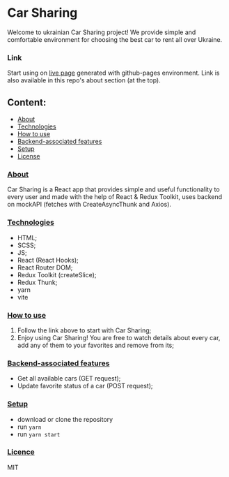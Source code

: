 # Car Sharing

Welcome to ukrainian Car Sharing project!
We provide simple and comfortable environment for choosing the best car to rent all over Ukraine.

### Link

Start using on
[live page](https://victoriayotka.github.io/car-sharing/)
generated with github-pages environment. Link is also available in this repo's
about section (at the top).

## Content:

- [About](#about)
- [Technologies](#technologies)
- [How to use](#usage)
- [Backend-associated features](#features)
- [Setup](#setup)
- [License](#lisence)

<a name="about"></a>

### [About](#about)

Car Sharing is a React app that provides simple and useful functionality to every
user and made with the help of React & Redux Toolkit, uses backend on mockAPI
(fetches with CreateAsyncThunk and Axios).

<a name="technologies"></a>

### [Technologies](#technologies)

- HTML;
- SCSS;
- JS;
- React (React Hooks);
- React Router DOM;
- Redux Toolkit (createSlice);
- Redux Thunk;
- yarn
- vite

<a name="usage"></a>

### [How to use](#usage)

1. Follow the link above to start with Car Sharing;
2. Enjoy using Car Sharing! You are free to watch details about every car, add any of them to your favorites and remove from its;

<a name="features"></a>

### [Backend-associated features](#features)

- Get all available cars (GET request);
- Update favorite status of a car (POST request);

<a name="setup"></a>

### [Setup](#setup)

- download or clone the repository
- run `yarn`
- run `yarn start`

### [Licence](#licence)

MIT
